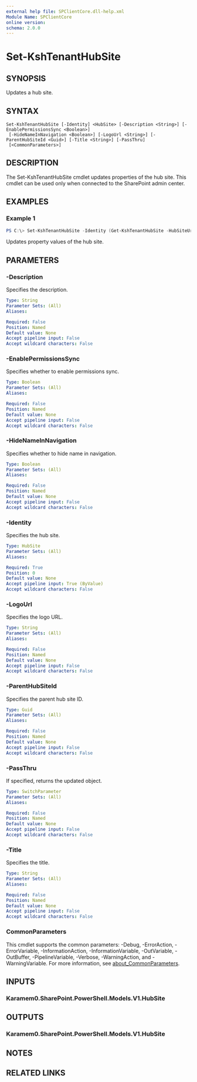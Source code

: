 ```yaml
---
external help file: SPClientCore.dll-help.xml
Module Name: SPClientCore
online version:
schema: 2.0.0
---
```


# Set-KshTenantHubSite

## SYNOPSIS
Updates a hub site.

## SYNTAX

```
Set-KshTenantHubSite [-Identity] <HubSite> [-Description <String>] [-EnablePermissionsSync <Boolean>]
 [-HideNameInNavigation <Boolean>] [-LogoUrl <String>] [-ParentHubSiteId <Guid>] [-Title <String>] [-PassThru]
 [<CommonParameters>]
```

## DESCRIPTION
The Set-KshTenantHubSite cmdlet updates properties of the hub site.
This cmdlet can be used only when connected to the SharePoint admin center.

## EXAMPLES

### Example 1
```powershell
PS C:\> Set-KshTenantHubSite -Identity (Get-KshTenantHubSite -HubSiteUrl 'https://example.sharepoint.com/sites/hub') -Title 'Hub site'
```

Updates property values of the hub site.

## PARAMETERS

### -Description
Specifies the description.

```yaml
Type: String
Parameter Sets: (All)
Aliases:

Required: False
Position: Named
Default value: None
Accept pipeline input: False
Accept wildcard characters: False
```

### -EnablePermissionsSync
Specifies whether to enable permissions sync.

```yaml
Type: Boolean
Parameter Sets: (All)
Aliases:

Required: False
Position: Named
Default value: None
Accept pipeline input: False
Accept wildcard characters: False
```

### -HideNameInNavigation
Specifies whether to hide name in navigation.

```yaml
Type: Boolean
Parameter Sets: (All)
Aliases:

Required: False
Position: Named
Default value: None
Accept pipeline input: False
Accept wildcard characters: False
```

### -Identity
Specifies the hub site.

```yaml
Type: HubSite
Parameter Sets: (All)
Aliases:

Required: True
Position: 0
Default value: None
Accept pipeline input: True (ByValue)
Accept wildcard characters: False
```

### -LogoUrl
Specifies the logo URL.

```yaml
Type: String
Parameter Sets: (All)
Aliases:

Required: False
Position: Named
Default value: None
Accept pipeline input: False
Accept wildcard characters: False
```

### -ParentHubSiteId
Specifies the parent hub site ID.

```yaml
Type: Guid
Parameter Sets: (All)
Aliases:

Required: False
Position: Named
Default value: None
Accept pipeline input: False
Accept wildcard characters: False
```

### -PassThru
If specified, returns the updated object.

```yaml
Type: SwitchParameter
Parameter Sets: (All)
Aliases:

Required: False
Position: Named
Default value: None
Accept pipeline input: False
Accept wildcard characters: False
```

### -Title
Specifies the title.

```yaml
Type: String
Parameter Sets: (All)
Aliases:

Required: False
Position: Named
Default value: None
Accept pipeline input: False
Accept wildcard characters: False
```

### CommonParameters
This cmdlet supports the common parameters: -Debug, -ErrorAction, -ErrorVariable, -InformationAction, -InformationVariable, -OutVariable, -OutBuffer, -PipelineVariable, -Verbose, -WarningAction, and -WarningVariable. For more information, see [about_CommonParameters](http://go.microsoft.com/fwlink/?LinkID=113216).

## INPUTS

### Karamem0.SharePoint.PowerShell.Models.V1.HubSite

## OUTPUTS

### Karamem0.SharePoint.PowerShell.Models.V1.HubSite

## NOTES

## RELATED LINKS
